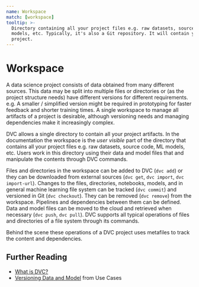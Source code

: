 ```yaml
---
name: Workspace
match: [workspace]
tooltip: >-
  Directory containing all your project files e.g. raw datasets, source code, ML
  models, etc. Typically, it's also a Git repository. It will contain your DVC
  project.
---
```


# Workspace

A data science project consists of data obtained from many different sources.
This data may be split into multiple files or directories or (as the project
structure needs) have different versions for different requirements. e.g. A
smaller / simplified version might be required in prototyping for faster
feedback and shorter training times. A single workspace to manage all artifacts
of a project is desirable, although versioning needs and managing dependencies
make it increasingly complex.

DVC allows a single directory to contain all your project artifacts. In the
documentation the workspace is the _user visible_ part of the directory that
contains all your <abbr>project</abbr> files e.g. raw datasets, source code, ML
models, etc. Users work in this directory using their data and model files that
and manipulate the contents through DVC commands.

Files and directories in the workspace can be added to DVC (`dvc add`) or they
can be downloaded from external sources (`dvc get`, `dvc import`,
`dvc import-url`). Changes to the files, directories, notebooks, models, and in
general machine learning file system can be tracked (`dvc commit`) and versioned
in Git (`dvc checkout`). They can be removed (`dvc remove`) from the workspace.
<abbr>Pipelines</abbr> and <abbr>dependencies</abbr> between them can be
defined. Data and model files can be moved to the cloud and retrieved when
necessary (`dvc push`, `dvc pull`). DVC supports all typical operations of files
and directories of a file system through its commands.

Behind the scene these operations of a <abbr>DVC project</abbr> uses
<abbr>metafiles</abbr> to track the content and dependencies.

## Further Reading

- [What is DVC?](/doc/user-guide/what-is-dvc)
- [Versioning Data and Model](/doc/use-cases/versioning-data-and-model-files)
  from Use Cases
